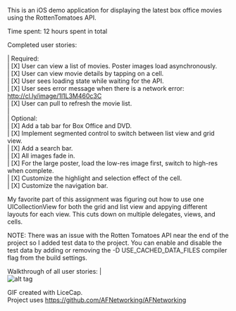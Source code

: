 This is an iOS demo application for displaying the latest box office movies using the RottenTomatoes API.

Time spent: 12 hours spent in total

Completed user stories:

| Required:  
| [X] User can view a list of movies. Poster images load asynchronously.  
| [X] User can view movie details by tapping on a cell.  
| [X] User sees loading state while waiting for the API.  
| [X] User sees error message when there is a network error: http://cl.ly/image/1l1L3M460c3C  
| [X] User can pull to refresh the movie list.  
|   
| Optional:  
| [X] Add a tab bar for Box Office and DVD.  
| [X] Implement segmented control to switch between list view and grid view.  
| [X] Add a search bar.  
| [X] All images fade in.  
| [X] For the large poster, load the low-res image first, switch to high-res when complete.  
| [X] Customize the highlight and selection effect of the cell.  
| [X] Customize the navigation bar.  

My favorite part of this assignment was figuring out how to use one UICollectionView for both the grid and list view and appying different layouts for each view. This cuts down on multiple delegates, views, and cells.

NOTE: There was an issue with the Rotten Tomatoes API near the end of the project so I added test data to the project. You can enable and disable the test data by adding or removing the -D USE_CACHED_DATA_FILES compiler flag from the build settings.

Walkthrough of all user stories:
|   
![alt tag](https://github.com/longsview/Tomatoes/blob/master/tomatos.gif?raw=true)  

GIF created with LiceCap.  
Project uses https://github.com/AFNetworking/AFNetworking  

